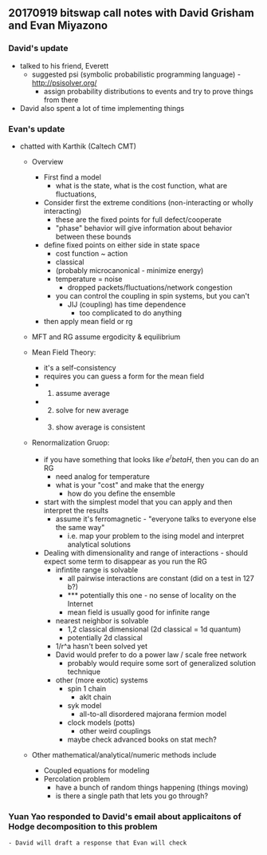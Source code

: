 ## 20170919 bitswap call notes with David Grisham and Evan Miyazono
### David's update
- talked to his friend, Everett
	- suggested psi (symbolic probabilistic programming language) - http://psisolver.org/
		- assign probability distributions to events and try to prove things from there
- David also spent a lot of time implementing things
### Evan's update
- chatted with Karthik (Caltech CMT)
	- Overview
		- First find a model
			- what is the state, what is the cost function, what are fluctuations, 
		- Consider first the extreme conditions (non-interacting or wholly interacting)
			- these are the fixed points for full defect/cooperate
			- "phase" behavior will give information about behavior between these bounds
		- define fixed points on either side in state space
			- cost function ~ action
			- classical
			- (probably microcanonical - minimize energy)
			- temperature = noise
				- dropped packets/fluctuations/network congestion
			- you can control the coupling in spin systems, but you can't 
				- JIJ (coupling) has time dependence
					- too complicated to do anything
		- then apply mean field or rg

	- MFT and RG assume ergodicity & equilibrium

	- Mean Field Theory:
		- it's a self-consistency
		- requires you can guess a form for the mean field
		- 1. assume average
		- 2. solve for new average
		- 3. show average is consistent

	- Renormalization Gruop:
		- if you have something that looks like $e^/beta H$, then you can do an RG
			- need analog for temperature
			- what is your "cost" and make that the energy
				- how do you define the ensemble
		- start with the simplest model that you can apply and then interpret the results
			- assume it's ferromagnetic - "everyone talks to everyone else the same way"
				- i.e. map your problem to the ising model and interpret analytical solutions
		- Dealing with dimensionality and range of interactions - should expect some term to disappear as you run the RG
			- infintite range is solvable
				- all pairwise interactions are constant (did on a test in 127 b?)
				- *** potentially this one - no sense of locality on the Internet
				- mean field is usually good for infinite range
			- nearest neighbor is solvable
				- 1,2 classical dimensional (2d classical = 1d quantum)
				- potentially 2d classical
			- 1/r^a hasn't been solved yet
			- David would prefer to do a power law / scale free network
				- probably would require some sort of generalized solution technique
			- other (more exotic) systems
				- spin 1 chain
					- aklt chain
				- syk model
					- all-to-all disordered majorana fermion model
				- clock models (potts)
					- other weird couplings
				- maybe check advanced books on stat mech?

	- Other mathematical/analytical/numeric methods include
		- Coupled equations for modeling
		- Percolation problem
			- have a bunch of random things happening (things moving)
			- is there a single path that lets you go through?

### Yuan Yao responded to David's email about applicaitons of Hodge decomposition to this problem
	- David will draft a response that Evan will check	

